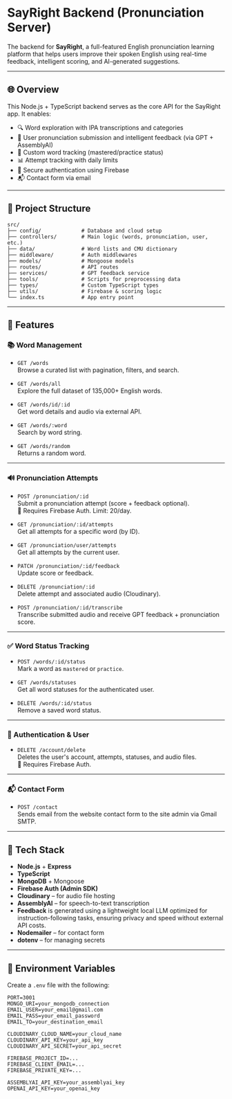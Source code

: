 # SayRight Backend (Pronunciation Server)

The backend for **SayRight**, a full-featured English pronunciation learning platform that helps users improve their spoken English using real-time feedback, intelligent scoring, and AI-generated suggestions.

---

## 🌐 Overview

This Node.js + TypeScript backend serves as the core API for the SayRight app. It enables:

- 🔍 Word exploration with IPA transcriptions and categories
- 🎤 User pronunciation submission and intelligent feedback (via GPT + AssemblyAI)
- 🧠 Custom word tracking (mastered/practice status)
- 📊 Attempt tracking with daily limits
- 🔐 Secure authentication using Firebase
- 📬 Contact form via email

---

## 📁 Project Structure

```plaintext
src/
├── config/             # Database and cloud setup
├── controllers/        # Main logic (words, pronunciation, user, etc.)
├── data/               # Word lists and CMU dictionary
├── middleware/         # Auth middlewares
├── models/             # Mongoose models
├── routes/             # API routes
├── services/           # GPT feedback service
├── tools/              # Scripts for preprocessing data
├── types/              # Custom TypeScript types
├── utils/              # Firebase & scoring logic
└── index.ts            # App entry point

```



---

## 🚀 Features

### 📚 Word Management

- `GET /words`  
  Browse a curated list with pagination, filters, and search.

- `GET /words/all`  
  Explore the full dataset of 135,000+ English words.

- `GET /words/id/:id`  
  Get word details and audio via external API.

- `GET /words/:word`  
  Search by word string.

- `GET /words/random`  
  Returns a random word.

---

### 🔊 Pronunciation Attempts

- `POST /pronunciation/:id`  
  Submit a pronunciation attempt (score + feedback optional).  
  🔐 Requires Firebase Auth. Limit: 20/day.

- `GET /pronunciation/:id/attempts`  
  Get all attempts for a specific word (by ID).  

- `GET /pronunciation/user/attempts`  
  Get all attempts by the current user.  

- `PATCH /pronunciation/:id/feedback`  
  Update score or feedback.  

- `DELETE /pronunciation/:id`  
  Delete attempt and associated audio (Cloudinary).  

- `POST /pronunciation/:id/transcribe`  
  Transcribe submitted audio and receive GPT feedback + pronunciation score.

---

### ✅ Word Status Tracking

- `POST /words/:id/status`  
  Mark a word as `mastered` or `practice`.

- `GET /words/statuses`  
  Get all word statuses for the authenticated user.

- `DELETE /words/:id/status`  
  Remove a saved word status.

---

### 🔐 Authentication & User

- `DELETE /account/delete`  
  Deletes the user's account, attempts, statuses, and audio files.  
  🔐 Requires Firebase Auth.

---

### 📬 Contact Form

- `POST /contact`  
  Sends email from the website contact form to the site admin via Gmail SMTP.
---

## 🔧 Tech Stack

- **Node.js** + **Express**
- **TypeScript**
- **MongoDB** + Mongoose
- **Firebase Auth (Admin SDK)**
- **Cloudinary** – for audio file hosting
- **AssemblyAI** – for speech-to-text transcription
- **Feedback** is generated using a lightweight local LLM optimized for instruction-following tasks, ensuring privacy and speed without external API costs.
- **Nodemailer** – for contact form
- **dotenv** – for managing secrets

---

## 🔐 Environment Variables

Create a `.env` file with the following:

```env
PORT=3001
MONGO_URI=your_mongodb_connection
EMAIL_USER=your_email@gmail.com
EMAIL_PASS=your_email_password
EMAIL_TO=your_destination_email

CLOUDINARY_CLOUD_NAME=your_cloud_name
CLOUDINARY_API_KEY=your_api_key
CLOUDINARY_API_SECRET=your_api_secret

FIREBASE_PROJECT_ID=...
FIREBASE_CLIENT_EMAIL=...
FIREBASE_PRIVATE_KEY=...

ASSEMBLYAI_API_KEY=your_assemblyai_key
OPENAI_API_KEY=your_openai_key
